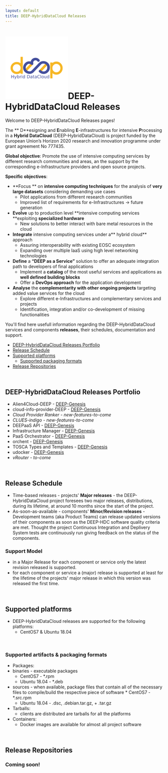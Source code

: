 ```yaml
---
layout: default
title: DEEP-HybridDataCloud Releases
---
```


# ![DEEP](img/deep.png)DEEP-HybridDataCloud Releases

Welcome to DEEP-HybridDataCloud Releases pages!

The ** D**esigning and **E**nabling **E**-infrastructures for intensive **P**rocessing in a **Hybrid DataCloud** (DEEP-HybridDataCloud) is project funded by the European Union’s Horizon 2020 research and innovation programme under grant agreement No 777435. 
 
**Global objective**: Promote the use of intensive computing services by different research communities and areas, an the support by the corresponding e-Infrastructure providers and open source projects.

**Specific objectives**:

* **Focus ** on **intensive computing techniques** for the analysis of **very large datasets** considering demanding use cases
	* Pilot applications from different research communities
	* Improved list of requirements for e-Infrastructures → future generation
* **Evolve** up to production level **intensive computing services **exploiting **specialized hardware**
	* New solutions to better interact with bare metal resources in the cloud
* **Integrate** intensive computing services under a** hybrid cloud** approach
	* Assuring interoperability with existing EOSC ecosystem
	* Expanding over multiple IaaS using high level networking technologies
* **Define** a **“DEEP as a Service”** solution to offer an adequate integration path to developers of final applications
	* Implement a **catalog** of the most useful services and applications as **well defined building blocks**
	* Offer a **DevOps approach** for the application development
* **Analyse** the **complementarity with other ongoing projects** targeting added value services for the cloud
	* Explore different e-Infrastructures and complementary services and projects
	* Identification, integration and/or co-development of missing functionalities

You'll find here usefull information regarding the DEEP-HybridDataCloud services and components **releases**, their schedules, documentation and support.

* [DEEP-HybridDataCloud Releases Portfolio](#portfolio)
* [Release Schedule](#relsched)
* [Supported platforms](#supportedplatf)
   * [Supported packaging formats](#relcontent)
* [Release Repositories](#releaserepos)

<a name="portfolio">&nbsp;</a>
## DEEP-HybridDataCloud Releases Portfolio

* Alien4Cloud-DEEP - [DEEP-Genesis](deep-genesis/a4c-deep/ "A4C - DEEP v. 1.1-r0")
* cloud-info-provider-DEEP - [DEEP-Genesis](deep-genesis/cip-deep/ "CLoudInfoProvider - DEEP v. 0.10.4")
* *Cloud Provider Ranker - new-features-to-come*
* *CLUES-indigo - new-features-to-come*
* DEEPaaS API - [DEEP-Genesis](deep-genesis/daas/ "DEEPaaS API v. 0.1.0")
* Infrastructure Manager - [DEEP-Genesis](deep-genesis/im/ "IM v. 1.7.5")
* PaaS Orchestrator - [DEEP-Genesis](deep-genesis/paas-orchestrator/ "PaaS Orchestrator v. 2.1.1-FINAL")
* orchent - [DEEP-Genesis](deep-genesis/orchent/ "A4C - DEEP v. 1.1-r0")
* TOSCA Types and Templates - [DEEP-Genesis](deep-genesis/ttt/ "TOSCA types & templates v. 3.0.0")
* udocker - [DEEP-Genesis](deep-genesis/udocker/ "udocker v. 1.1.3")
* *vRouter - to-come*

       

<a name="relsched">&nbsp;</a>
## Release Schedule
* Time-based releases - projects' **Major releases** - the DEEP-HybridDataCloud project foresees two major releases, distributions, during its lifetime, at around 10 months since the start of the project. 
* As-soon-as-available - components' **Minor/Revision releases** - Development teams (aka Product Teams) can release updated versions of their components as soon as the DEEP-HDC software quality criteria are met. Thought the project Continuous Integration and Deplivery System tests are continuously run giving feedback on the status of the components.

### Support Model
 * in a Major Release for each component or service only the latest revision released is supported.
 * for each component or service a (major) release is supported at least for the lifetime of the projects' major release in which this version was released the first time.

<a name="supportedplatf">&nbsp;</a>
## Supported platforms

 * DEEP-HybridDataCloud releases are supported for the following platforms:
    * CentOS7 & Ubuntu 18.04 

<a name="relcontent">&nbsp;</a>
### Supported artifacts & packaging formats
 * Packages:
  * binaries - executable packages
    * CentOS7 - *.rpm
    * Ubuntu 18.04 - *.deb
  * sources - when available, package files that contain all of the necessary files to compile/build the respective piece of software
		* CentOS7 - *.src.rpm
    * Ubuntu 18.04 - .dsc, .debian.tar.gz, + .tar.gz
  * Tarballs:
    * clients are distributed are tarballs for all the platforms   
 * Containers:
    * Docker images are available for almost all project software

<a name="releaserepos">&nbsp;</a>
## Release Repositories

<h3><font style="color="#FC0813"">Coming soon!</font></h3>
